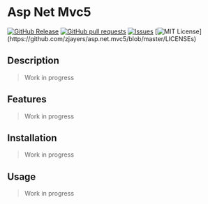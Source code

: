 # Asp Net Mvc5
[![GitHub Release](https://img.shields.io/github/release/zjayers/asp.net.mvc5.svg?style=flat)]()
[![GitHub pull requests](https://img.shields.io/github/issues-pr/zjayers/asp.net.mvc5.svg?style=flat)]()
[![Issues](https://img.shields.io/github/issues-raw/zjayers/asp.net.mvc5.svg?maxAge=25000)](https://github.com/zjayers/asp.net.mvc5/issues)
[![MIT License](https://img.shields.io/apm/l/atomic-ui.svg?)](https://github.com/zjayers/asp.net.mvc5/blob/master/LICENSEs)

## Description

> Work in progress

## Features

> Work in progress

## Installation

> Work in progress

## Usage

> Work in progress